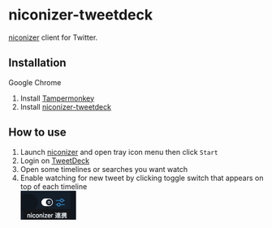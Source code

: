 # niconizer-tweetdeck

[niconizer] client for Twitter.

## Installation

Google Chrome

1. Install [Tampermonkey]
2. Install [niconizer-tweetdeck]

## How to use

1. Launch [niconizer] and open tray icon menu then click `Start`
2. Login on [TweetDeck]
3. Open some timelines or searches you want watch
4. Enable watching for new tweet by clicking toggle switch that appears on top of each timeline  
   ![](screenshots/toggle.png)

[niconizer]: https://github.com/matzkoh/niconizer
[Tampermonkey]: https://chrome.google.com/webstore/detail/tampermonkey/dhdgffkkebhmkfjojejmpbldmpobfkfo
[niconizer-tweetdeck]: https://github.com/matzkoh/userscripts/raw/master/packages/niconizer-tweetdeck/dist/index.user.js
[TweetDeck]: https://tweetdeck.twitter.com/
